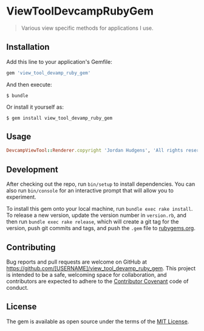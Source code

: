 # ViewToolDevcampRubyGem

>Various view specific methods for applications I use.

## Installation

Add this line to your application's Gemfile:

```ruby
gem 'view_tool_devamp_ruby_gem'
```

And then execute:

    $ bundle

Or install it yourself as:

    $ gem install view_tool_devamp_ruby_gem

## Usage

```ruby
DevcampViewTool::Renderer.copyright 'Jordan Hudgens', 'All rights reserved'
```
## Development

After checking out the repo, run `bin/setup` to install dependencies. You can also run `bin/console` for an interactive prompt that will allow you to experiment.

To install this gem onto your local machine, run `bundle exec rake install`. To release a new version, update the version number in `version.rb`, and then run `bundle exec rake release`, which will create a git tag for the version, push git commits and tags, and push the `.gem` file to [rubygems.org](https://rubygems.org).

## Contributing

Bug reports and pull requests are welcome on GitHub at https://github.com/[USERNAME]/view_tool_devamp_ruby_gem. This project is intended to be a safe, welcoming space for collaboration, and contributors are expected to adhere to the [Contributor Covenant](http://contributor-covenant.org) code of conduct.


## License

The gem is available as open source under the terms of the [MIT License](http://opensource.org/licenses/MIT).

